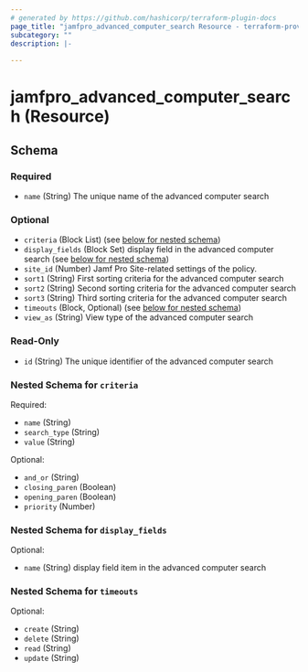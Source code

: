 ```yaml
---
# generated by https://github.com/hashicorp/terraform-plugin-docs
page_title: "jamfpro_advanced_computer_search Resource - terraform-provider-jamfpro"
subcategory: ""
description: |-
  
---
```


# jamfpro_advanced_computer_search (Resource)





<!-- schema generated by tfplugindocs -->
## Schema

### Required

- `name` (String) The unique name of the advanced computer search

### Optional

- `criteria` (Block List) (see [below for nested schema](#nestedblock--criteria))
- `display_fields` (Block Set) display field in the advanced computer search (see [below for nested schema](#nestedblock--display_fields))
- `site_id` (Number) Jamf Pro Site-related settings of the policy.
- `sort1` (String) First sorting criteria for the advanced computer search
- `sort2` (String) Second sorting criteria for the advanced computer search
- `sort3` (String) Third sorting criteria for the advanced computer search
- `timeouts` (Block, Optional) (see [below for nested schema](#nestedblock--timeouts))
- `view_as` (String) View type of the advanced computer search

### Read-Only

- `id` (String) The unique identifier of the advanced computer search

<a id="nestedblock--criteria"></a>
### Nested Schema for `criteria`

Required:

- `name` (String)
- `search_type` (String)
- `value` (String)

Optional:

- `and_or` (String)
- `closing_paren` (Boolean)
- `opening_paren` (Boolean)
- `priority` (Number)


<a id="nestedblock--display_fields"></a>
### Nested Schema for `display_fields`

Optional:

- `name` (String) display field item in the advanced computer search


<a id="nestedblock--timeouts"></a>
### Nested Schema for `timeouts`

Optional:

- `create` (String)
- `delete` (String)
- `read` (String)
- `update` (String)
